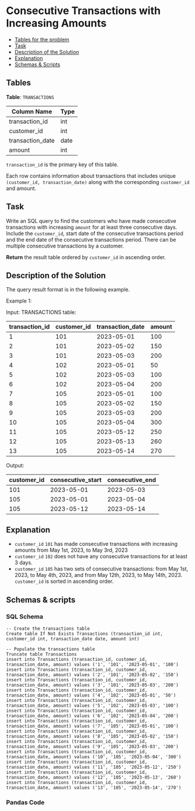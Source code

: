 # Consecutive Transactions with Increasing Amounts

- [Tables for the problem](#tables)
- [Task](#task)
- [Description of the Solution](#description-of-the-solution)
- [Explanation](#explanation)
- [Schemas & Scripts](#schemas--scripts)

## Tables 

**Table**: `TRANSACTIONS`

| Column Name      | Type |
|------------------|------|
| transaction_id   | int  |
| customer_id      | int  |
| transaction_date | date |
| amount           | int  |

`transaction_id` is the primary key of this table. 

Each row contains information about transactions that includes unique `(customer_id, transaction_date)` along with 
the corresponding `customer_id` and amount.  

## Task

Write an SQL query to find the customers who have made consecutive transactions with increasing `amount` for at 
least three consecutive days. Include the `customer_id`, start date of the consecutive transactions period and the 
end date of the consecutive transactions period. There can be multiple consecutive transactions by a customer.

**Return** the result table ordered by `customer_id` in ascending order.

## Description of the Solution ##

The query result format is in the following example.

Example 1:

Input: 
TRANSACTIONS table:

| transaction_id | customer_id | transaction_date | amount |
|----------------|-------------|------------------|--------|
| 1              | 101         | 2023-05-01       | 100    |
| 2              | 101         | 2023-05-02       | 150    |
| 3              | 101         | 2023-05-03       | 200    |
| 4              | 102         | 2023-05-01       | 50     |
| 5              | 102         | 2023-05-03       | 100    |
| 6              | 102         | 2023-05-04       | 200    |
| 7              | 105         | 2023-05-01       | 100    |
| 8              | 105         | 2023-05-02       | 150    |
| 9              | 105         | 2023-05-03       | 200    |
| 10             | 105         | 2023-05-04       | 300    |
| 11             | 105         | 2023-05-12       | 250    |
| 12             | 105         | 2023-05-13       | 260    |
| 13             | 105         | 2023-05-14       | 270    |

Output: 

| customer_id | consecutive_start | consecutive_end | 
|-------------|-------------------|-----------------|
| 101         | 2023-05-01        | 2023-05-03      | 
| 105         | 2023-05-01        | 2023-05-04      |
| 105         | 2023-05-12        | 2023-05-14      |

## Explanation ##

- `customer_id` `101` has made consecutive transactions with increasing amounts from May 1st, 2023, to May 3rd, 2023
- `customer_id` `102` does not have any consecutive transactions for at least 3 days. 
- `customer_id` `105` has two sets of consecutive transactions: from May 1st, 2023, to May 4th, 2023, and from 
May 12th, 2023, to May 14th, 2023. 
`customer_id` is sorted in ascending order.

## Schemas & scripts

### SQL Schema

```genericsql
-- Create the transactions table
Create table If Not Exists Transactions (transaction_id int, customer_id int, transaction_date date, amount int)

-- Populate the transactions table    
Truncate table Transactions
insert into Transactions (transaction_id, customer_id, transaction_date, amount) values ('1', '101', '2023-05-01', '100')
insert into Transactions (transaction_id, customer_id, transaction_date, amount) values ('2', '101', '2023-05-02', '150')
insert into Transactions (transaction_id, customer_id, transaction_date, amount) values ('3', '101', '2023-05-03', '200')
insert into Transactions (transaction_id, customer_id, transaction_date, amount) values ('4', '102', '2023-05-01', '50')
insert into Transactions (transaction_id, customer_id, transaction_date, amount) values ('5', '102', '2023-05-03', '100')
insert into Transactions (transaction_id, customer_id, transaction_date, amount) values ('6', '102', '2023-05-04', '200')
insert into Transactions (transaction_id, customer_id, transaction_date, amount) values ('7', '105', '2023-05-01', '100')
insert into Transactions (transaction_id, customer_id, transaction_date, amount) values ('8', '105', '2023-05-02', '150')
insert into Transactions (transaction_id, customer_id, transaction_date, amount) values ('9', '105', '2023-05-03', '200')
insert into Transactions (transaction_id, customer_id, transaction_date, amount) values ('10', '105', '2023-05-04', '300')
insert into Transactions (transaction_id, customer_id, transaction_date, amount) values ('11', '105', '2023-05-12', '250')
insert into Transactions (transaction_id, customer_id, transaction_date, amount) values ('12', '105', '2023-05-13', '260')
insert into Transactions (transaction_id, customer_id, transaction_date, amount) values ('13', '105', '2023-05-14', '270')
```

### Pandas Code

```python

```